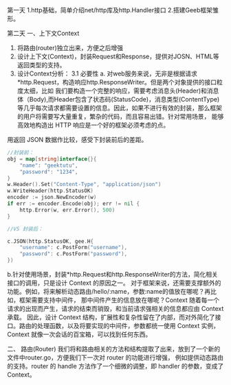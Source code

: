 第一天
1.http基础，简单介绍net/http库及http.Handler接口
2.搭建Geeb框架雏形。


第二天 
一、上下文Context
1. 将路由(router)独立出来，方便之后增强
2. 设计上下文(Context)，封装Request和Response，提供对JOSN、HTML等返回类型的支持。
3. 设计Context分析：
   3.1 必要性
   a. 对web服务来说，无非是根据请求*http.Request，构造响应http.ResponseWriter。但是两个对象提供的接口粒度太细，比如
      我们要构造一个完整的响应，需要考虑消息头(Header)和消息体（Body),而Header包含了状态码(StatusCode)，消息类型(ContentType)
      等几乎每次请求都需要设置的信息。因此，如果不进行有效的封装，那么框架的用户将需要写大量重复，繁杂的代码，而且容易出错。针对常用场景，
      能够高效地构造出 HTTP 响应是一个好的框架必须考虑的点。

用返回 JSON 数据作比较，感受下封装前后的差距。

```go
//封装前：
obj = map[string]interface{}{
    "name": "geektutu",
    "password": "1234",
}
w.Header().Set("Content-Type", "application/json")
w.WriteHeader(http.StatusOK)
encoder := json.NewEncoder(w)
if err := encoder.Encode(obj); err != nil {
    http.Error(w, err.Error(), 500)
}
```

```go
//VS 封装后：

c.JSON(http.StatusOK, gee.H{
    "username": c.PostForm("username"),
    "password": c.PostForm("password"),
})
```
b.针对使用场景，封装*http.Request和http.ResponseWriter的方法，简化相关接口的调用，只是设计 Context 的原因之一。
  对于框架来说，还需要支撑额外的功能。例如，将来解析动态路由/hello/:name，参数:name的值放在哪呢？再比如，框架需要支持中间件，
  那中间件产生的信息放在哪呢？Context 随着每一个请求的出现而产生，请求的结束而销毁，和当前请求强相关的信息都应由 Context 承载。
  因此，设计 Context 结构，扩展性和复杂性留在了内部，而对外简化了接口。路由的处理函数，以及将要实现的中间件，参数都统一使用
  Context 实例， Context 就像一次会话的百宝箱，可以找到任何东西。

二、 路由(Router)
我们将和路由相关的方法和结构提取了出来，放到了一个新的文件中router.go，方便我们下一次对 router 的功能进行增强，
例如提供动态路由的支持。router 的 handle 方法作了一个细微的调整，即 handler 的参数，变成了 Context。
